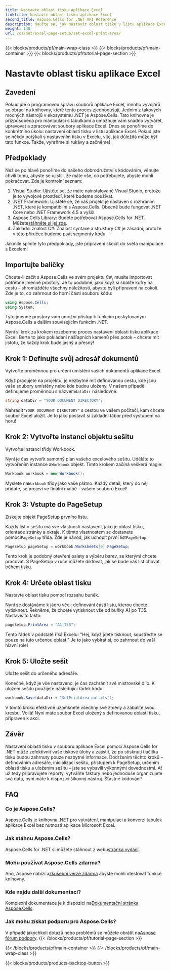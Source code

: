 ```yaml
---
title: Nastavte oblast tisku aplikace Excel
linktitle: Nastavte oblast tisku aplikace Excel
second_title: Aspose.Cells for .NET API Reference
description: Naučte se, jak nastavit oblast tisku v listu aplikace Excel pomocí Aspose.Cells for .NET. Postupujte podle našeho podrobného průvodce a zefektivněte své tiskové úlohy.
weight: 140
url: /cs/net/excel-page-setup/set-excel-print-area/
---
```


{{< blocks/products/pf/main-wrap-class >}}
{{< blocks/products/pf/main-container >}}
{{< blocks/products/pf/tutorial-page-section >}}

# Nastavte oblast tisku aplikace Excel

## Zavedení

Pokud jde o programovou správu souborů aplikace Excel, mnoho vývojářů se obrací na knihovny, které tento proces zjednodušují. Jedním z takových mocných nástrojů v ekosystému .NET je Aspose.Cells. Tato knihovna je přizpůsobena pro manipulaci s tabulkami a umožňuje vám snadno vytvářet, upravovat a zpracovávat soubory aplikace Excel. Dnes se ponoříme do konkrétního úkolu: nastavení oblasti tisku v listu aplikace Excel. Pokud jste se někdy potýkali s nastavením tisku v Excelu, víte, jak důležitá může být tato funkce. Takže, vyhrňme si rukávy a začněme!

## Předpoklady

Než se po hlavě ponoříme do našeho dobrodružství s kódováním, věnujte chvíli tomu, abyste se ujistili, že máte vše, co potřebujete, abyste mohli pokračovat. Zde je kontrolní seznam:

1. Visual Studio: Ujistěte se, že máte nainstalované Visual Studio, protože je to vývojové prostředí, které budeme používat.
2. .NET Framework: Ujistěte se, že váš projekt je nastaven s rozhraním .NET, které je kompatibilní s Aspose.Cells. Obecně bude fungovat .NET Core nebo .NET Framework 4.5 a vyšší.
3.  Aspose.Cells Library: Budete potřebovat Aspose.Cells for .NET. Můžete[stáhněte si jej zde](https://releases.aspose.com/cells/net/).
4. Základní znalost C#: Znalost syntaxe a struktury C# je zásadní, protože v této příručce budeme psát segmenty kódu.

Jakmile splníte tyto předpoklady, jste připraveni skočit do světa manipulace s Excelem!

## Importujte balíčky

Chcete-li začít s Aspose.Cells ve svém projektu C#, musíte importovat potřebné jmenné prostory. Je to podobné, jako když si sbalíte kufry na cestu – shromážděte všechny náležitosti, abyste byli připraveni na cokoli. Zde je to, co zahrnout do horní části souboru kódu:

```csharp
using Aspose.Cells;
using System;
```

Tyto jmenné prostory vám umožní přístup k funkcím poskytovaným Aspose.Cells a dalším souvisejícím funkcím .NET.

Nyní si krok za krokem rozeberme proces nastavení oblasti tisku aplikace Excel. Berte to jako pokládání nášľapních kamenů přes potok – chcete mít jistotu, že každý krok bude jasný a přesný!

## Krok 1: Definujte svůj adresář dokumentů

Vytvořte proměnnou pro určení umístění vašich dokumentů aplikace Excel. 

 Když pracujete na projektu, je nezbytné mít definovanou cestu, kde jsou vaše soubory umístěny nebo kde budou uloženy. V našem případě definujeme proměnnou s názvem`dataDir` následovně:

```csharp
string dataDir = "YOUR DOCUMENT DIRECTORY";
```

 Nahradit`"YOUR DOCUMENT DIRECTORY"` s cestou ve vašem počítači, kam chcete soubor Excel uložit. Je to jako postavit si základní tábor před výstupem na horu!

## Krok 2: Vytvořte instanci objektu sešitu

Vytvořte instanci třídy Workbook.

 Nyní je čas vytvořit samotný plán vašeho excelového sešitu. Uděláte to vytvořením instance a`Workbook` objekt. Tímto krokem začíná veškerá magie:

```csharp
Workbook workbook = new Workbook();
```

 Myslete na`Workbook` třídy jako vaše plátno. Každý detail, který do něj přidáte, se projeví ve finální malbě – vašem souboru Excel!

## Krok 3: Vstupte do PageSetup

Získejte objekt PageSetup prvního listu.

 Každý list v sešitu má své vlastnosti nastavení, jako je oblast tisku, orientace stránky a okraje. K těmto vlastnostem se dostanete pomocí`PageSetup` třída. Zde je návod, jak uchopit první list`PageSetup`:

```csharp
PageSetup pageSetup = workbook.Worksheets[0].PageSetup;
```

Tento krok je podobný otevření palety a výběru barev, se kterými chcete pracovat. S PageSetup v ruce můžete diktovat, jak se bude váš list chovat během tisku.

## Krok 4: Určete oblast tisku

Nastavte oblast tisku pomocí rozsahu buněk.

Nyní se dostáváme k jádru věci: definování části listu, kterou chcete vytisknout. Řekněme, že chcete vytisknout vše od buňky A1 po T35. Nastavíš to takto:

```csharp
pageSetup.PrintArea = "A1:T35";
```

Tento řádek v podstatě říká Excelu: "Hej, když jdete tisknout, soustřeďte se pouze na tuto určenou oblast." Je to jako vybírat si, co zahrnout do vaší hlavní role!

## Krok 5: Uložte sešit

Uložte sešit do určeného adresáře.

Konečně, když je vše nastaveno, je čas zachránit své mistrovské dílo. K uložení sešitu použijete následující řádek kódu:

```csharp
workbook.Save(dataDir + "SetPrintArea_out.xls");
```

V tomto kroku efektivně uzamknete všechny své změny a zabalíte svou kresbu. Voilà! Nyní máte soubor Excel uložený s definovanou oblastí tisku, připraven k akci.

## Závěr

Nastavení oblasti tisku v souboru aplikace Excel pomocí Aspose.Cells for .NET může zefektivnit vaše tiskové úlohy a zajistit, že po stisknutí tlačítka tisku budou zahrnuty pouze nezbytné informace. Dodržením těchto kroků – definováním adresáře, inicializací sešitu, přístupem k PageSetup, určením oblasti tisku a uložením sešitu – jste se vybavili výkonnými dovednostmi. Ať už tedy připravujete reporty, vytváříte faktury nebo jednoduše organizujete svá data, nyní máte k dispozici šikovný nástroj. Šťastné kódování!

## FAQ

### Co je Aspose.Cells?
Aspose.Cells je knihovna .NET pro vytváření, manipulaci a konverzi tabulek aplikace Excel bez nutnosti aplikace Microsoft Excel.

### Jak stáhnu Aspose.Cells?
 Aspose.Cells for .NET si můžete stáhnout z webu[stránka vydání](https://releases.aspose.com/cells/net/).

### Mohu používat Aspose.Cells zdarma?
 Ano, Aspose nabízí a[zkušební verze zdarma](https://releases.aspose.com/) abyste mohli otestovat funkce knihovny.

### Kde najdu další dokumentaci?
 Komplexní dokumentace je k dispozici na[Dokumentační stránka Aspose.Cells](https://reference.aspose.com/cells/net/).

### Jak mohu získat podporu pro Aspose.Cells?
 V případě jakýchkoli dotazů nebo problémů se můžete obrátit na[Aspose fórum podpory](https://forum.aspose.com/c/cells/9).
{{< /blocks/products/pf/tutorial-page-section >}}

{{< /blocks/products/pf/main-container >}}
{{< /blocks/products/pf/main-wrap-class >}}

{{< blocks/products/products-backtop-button >}}
